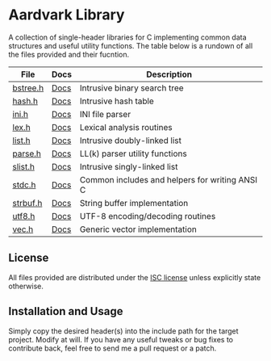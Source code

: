 # Aardvark Library

A collection of single-header libraries for C implementing common data
structures and useful utility functions. The table below is a rundown of all
the files provided and their fucntion.

| File                     | Docs                   | Description                                    |
| ---                      | ---                    | ---                                            |
| [bstree.h](src/bstree.h) | [Docs](docs/bstree.md) | Intrusive binary search tree                   |
| [hash.h](src/hash.h)     | [Docs](docs/hash.md)   | Intrusive hash table                           |
| [ini.h](src/ini.h)       | [Docs](docs/ini.md)    | INI file parser                                |
| [lex.h](src/lex.h)       | [Docs](docs/lex.md)    | Lexical analysis routines                      |
| [list.h](src/list.h)     | [Docs](docs/list.md)   | Intrusive doubly-linked list                   |
| [parse.h](src/parse.h)   | [Docs](docs/parse.md)  | LL(k) parser utility functions                 |
| [slist.h](src/slist.h)   | [Docs](docs/slist.md)  | Intrusive singly-linked list                   |
| [stdc.h](src/stdc.h)     | [Docs](docs/stdc.md)   | Common includes and helpers for writing ANSI C |
| [strbuf.h](src/strbuf.h) | [Docs](docs/strbuf.md) | String buffer implementation                   |
| [utf8.h](src/utf8.h)     | [Docs](docs/utf8.md)   | UTF-8 encoding/decoding routines               |
| [vec.h](src/vec.h)       | [Docs](docs/vec.md)    | Generic vector implementation                  |

## License

All files provided are distributed under the [ISC license](LICENSE.md)
unless explicitly state otherwise.

## Installation and Usage

Simply copy the desired header(s) into the include path for the target project.
Modify at will. If you have any useful tweaks or bug fixes to contribute back,
feel free to send me a pull request or a patch.
